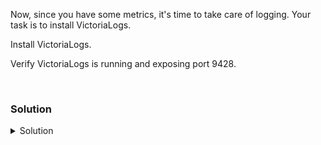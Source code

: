Now, since you have some metrics, it's time to take care of logging. Your task is to install VictoriaLogs.

Install VictoriaLogs.

Verify VictoriaLogs is running and exposing port 9428.

<br>

### Solution
<details>
<summary>Solution</summary>
Create the directory where we will install Node Exporter.

Download and unpackage a current version of VictoriaLogs.

```plain
wget https://github.com/VictoriaMetrics/VictoriaLogs/releases/download/v1.28.0/victoria-logs-linux-amd64-v1.28.0.tar.gz
tar xvfz victoria-logs-linux-amd64-v1.28.0.tar.gz
```{{exec}}

Start VictoriaLogs
```plain
nohup ./victoria-logs-prod &
```{{exec}}


Install the Grafana plugin for VictoriLogs and restart the server

```plain
grafana-cli plugins install victoriametrics-logs-datasource
systemctl restart grafana-server
```{{exec}}

Next, we need to install promtail to gather the information from the server.

```plain
apt install promtail
```{{exec}}

On Debian/Ubuntu, the logging is done in the file syslog not messages.
We need to change this in the configuration of promtail.

```plain
sed -i 's/messages/syslog/' /etc/promtail/config.yml
```{{exec}}

One problem that will occur is that promtail will not be able to read the syslog file. Let's fix this.

```plain
cd /var/
setfacl -R -m u:promtail:rX log
setfacl -R -m d:u:promtail:rX log
systemctl start promtail
```{{exec}}

We need to change the url of the client where promtail will send the data.

```plain
sed -i '/http\:\/\/localhost\:\/loki\/api\/v1\/push/http\:\/\/127\.0\.0\.1\:9428\/insert\/loki\/api\/v1\/push/'
systemctl restart promtail
```{{exec}}

What data can you see exposed? Don't worry if it's not well formatted for you to process, it's in the correct configuration for Prometheus to scrape.

</details>